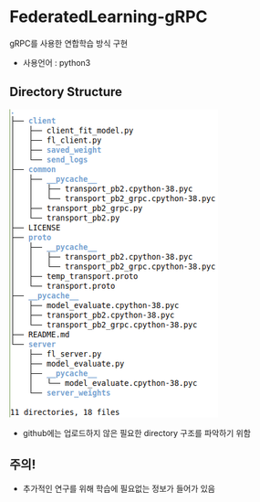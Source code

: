 # FederatedLearning-gRPC
gRPC를 사용한 연합학습 방식 구현

- 사용언어 : python3

## Directory Structure
![Federated Learning gRPC Directory Tree](img/fl_grpc_tree.png)
- github에는 업로드하지 않은 필요한 directory 구조를 파악하기 위함

## 주의!
- 추가적인 연구를 위해 학습에 필요없는 정보가 들어가 있음
